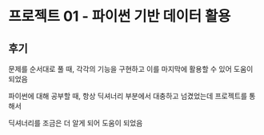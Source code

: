 # 프로젝트 01 - 파이썬 기반 데이터 활용

## 후기

 문제를 순서대로 풀 때, 각각의 기능을 구현하고 이를 마지막에 활용할 수 있어 도움이 되었음

파이썬에 대해 공부할 때, 항상 딕셔너리 부분에서 대충하고 넘겼었는데 프로젝트를 통해서

딕셔너리를 조금은 더 알게 되어 도움이 되었음